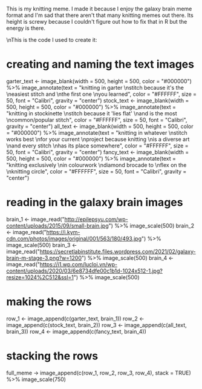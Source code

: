 This is my knitting meme. I made it because I enjoy the galaxy brain meme format and I'm sad that there aren't that many knitting memes out there. Its height is screwy because I couldn't figure out how to fix that in R but the energy is there. 

\nThis is the code I used to create it: 

# creating and naming the text images 
garter_text <- image_blank(width = 500, height = 500, color = "#000000") %>% image_annotate(text = "knitting in garter \nstitch because it's the \neasiest stitch and \nthe first one \nyou learned", color = "#FFFFFF", size = 50, font = "Calibri", gravity = "center") 
stock_text <- image_blank(width = 500, height = 500, color = "#000000") %>% image_annotate(text = "knitting in stockinette \nstitch because it 'lies flat' \nand is the most \ncommon/popular stitch", color = "#FFFFFF", size = 50, font = "Calibri", gravity = "center") 
all_text <- image_blank(width = 500, height = 500, color = "#000000") %>% image_annotate(text = "knitting in whatever \nstitch works best \nfor your current \nproject because knitting \nis a diverse art \nand every stitch \nhas its place somewhere", color = "#FFFFFF", size = 50, font = "Calibri", gravity = "center") 
fancy_text <- image_blank(width = 500, height = 500, color = "#000000") %>% image_annotate(text = "knitting exclusively \nin colourwork \ndiamond brocade to \nflex on the \nknitting circle", color = "#FFFFFF", size = 50, font = "Calibri", gravity = "center") 

# reading in the galaxy brain images
brain_1 <- image_read("http://epilepsyu.com/wp-content/uploads/2015/09/small-brain.jpg") %>% image_scale(500) 
brain_2 <- image_read("https://i.kym-cdn.com/photos/images/original/001/563/180/493.jpg") %>% image_scale(500) 
brain_3 <- image_read("https://secretlabinstitute.files.wordpress.com/2021/02/galaxy-brain-m-stage-3.png?w=1200") %>% image_scale(500) 
brain_4 <- image_read("https://i1.wp.com/lucloi.vn/wp-content/uploads/2020/03/6e8734dfe00c1b1d-1024x512-1.jpg?resize=1024%2C512&ssl=1") %>% image_scale(500) 

# making the rows 
row_1 <- image_append(c(garter_text, brain_1))
row_2 <- image_append(c(stock_text, brain_2))
row_3 <- image_append(c(all_text, brain_3))
row_4 <- image_append(c(fancy_text, brain_4))

# stacking the rows 
full_meme -> image_append(c(row_1, row_2, row_3, row_4), stack = TRUE) %>% image_scale(750) 
